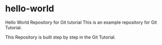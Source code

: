 # hello-world
Hello World Repository for Git tutorial
This is an example repository for Git Tutorial.

This Repository is built step by step in the Git Tutorial.
